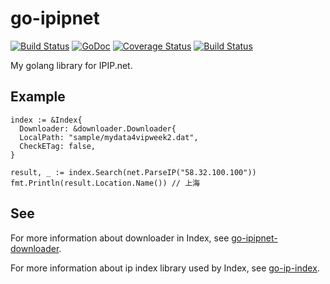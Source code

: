 # go-ipipnet

[![Build Status](https://travis-ci.org/yangchenxing/go-ipipnet.svg?branch=master)](https://travis-ci.org/yangchenxing/go-ipipnet)
[![GoDoc](http://godoc.org/github.com/yangchenxing/go-ipipnet?status.svg)](http://godoc.org/github.com/yangchenxing/go-ipipnet)
[![Coverage Status](https://coveralls.io/repos/github/yangchenxing/go-ipipnet/badge.svg?branch=master)](https://coveralls.io/github/yangchenxing/go-ipipnet?branch=master)
[![Build Status](https://drone.io/github.com/yangchenxing/go-ipipnet/status.png)](https://drone.io/github.com/yangchenxing/go-ipipnet/latest)

My golang library for IPIP.net.

## Example

    index := &Index{
      Downloader: &downloader.Downloader{
      LocalPath: "sample/mydata4vipweek2.dat",
      CheckETag: false,
    }
    
    result, _ := index.Search(net.ParseIP("58.32.100.100"))
    fmt.Println(result.Location.Name()) // 上海
    
## See

For more information about downloader in Index, see [go-ipipnet-downloader](http://github.com/yangchenxing/go-ipipnet-downloader).

For more information about ip index library used by Index, see [go-ip-index](http://github.com/yangchenxing/go-ip-index).
